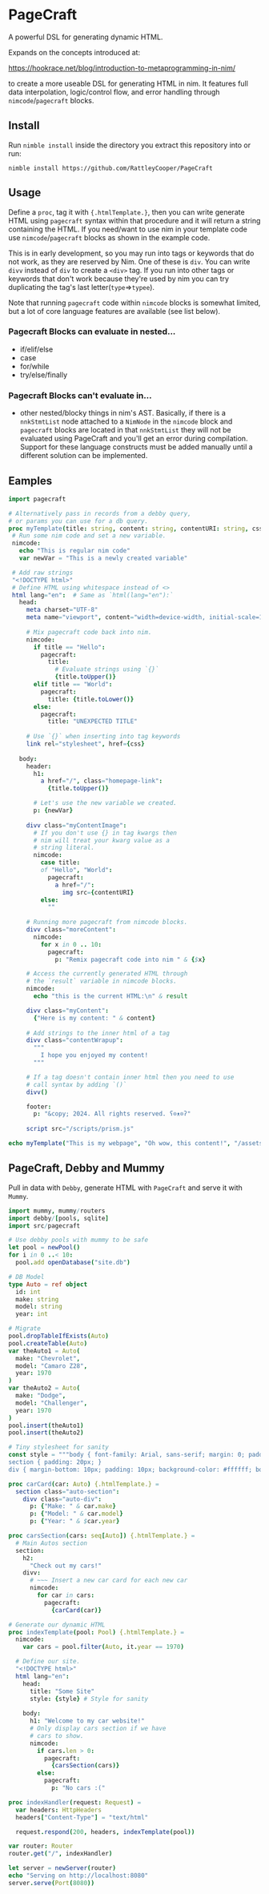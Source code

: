 # PageCraft

 A powerful DSL for generating dynamic HTML. 
 
 Expands on the concepts introduced at:

 https://hookrace.net/blog/introduction-to-metaprogramming-in-nim/

 to create a more useable DSL for generating HTML in nim. It features full data interpolation, logic/control flow, and error handling through `nimcode`/`pagecraft` blocks.

 ## Install

 Run `nimble install` inside the directory you extract this repository into or run:

 `nimble install https://github.com/RattleyCooper/PageCraft`

 ## Usage

 Define a `proc`, tag it with `{.htmlTemplate.}`, then you can write generate HTML using `pagecraft` syntax within that procedure and it will return a string containing the HTML. If you need/want to use nim in your template code use `nimcode`/`pagecraft` blocks as shown in the example code.
 
 This is in early development, so you may run into tags or keywords that do not work, as they are reserved by Nim.  One of these is `div`.  You can write `divv` instead of `div` to create a `<div>` tag. If you run into other tags or keywords that don't work because they're used by nim you can try duplicating the tag's last letter(`type`=>`typee`). 

 Note that running `pagecraft` code within `nimcode` blocks is somewhat limited, but a lot of core language features are available (see list below).

 ### Pagecraft Blocks can evaluate in nested...

 * if/elif/else
 * case
 * for/while 
 * try/else/finally

 ### Pagecraft Blocks can't evaluate in...

 * other nested/blocky things in nim's AST. Basically, if there is a `nnkStmtList` node attached to a `NimNode` in the `nimcode` block and `pagecraft` blocks are located in that `nnkStmtList` they will not be evaluated using PageCraft and you'll get an error during compilation. Support for these language constructs must be added manually until a different solution can be implemented.

## Eamples

 ```nim
import pagecraft

# Alternatively pass in records from a debby query,
# or params you can use for a db query.
proc myTemplate(title: string, content: string, contentURI: string, css: string) {.htmlTemplate.} =
  # Run some nim code and set a new variable.
  nimcode:
    echo "This is regular nim code"
    var newVar = "This is a newly created variable"

  # Add raw strings
  "<!DOCTYPE html>"
  # Define HTML using whitespace instead of <>
  html lang="en":  # Same as `html(lang="en"):`
    head:
      meta charset="UTF-8"
      meta name="viewport", content="width=device-width, initial-scale=1.0"
      
      # Mix pagecraft code back into nim.
      nimcode:
        if title == "Hello":
          pagecraft: 
            title: 
              # Evaluate strings using `{}`
              {title.toUpper()}
        elif title == "World":
          pagecraft:
            title: {title.toLower()}
        else:
          pagecraft:
            title: "UNEXPECTED TITLE"
      
      # Use `{}` when inserting into tag keywords
      link rel="stylesheet", href={css}
    
    body:
      header:
        h1: 
          a href="/", class="homepage-link": 
            {title.toUpper()}

        # Let's use the new variable we created.
        p: {newVar}
      
      divv class="myContentImage": 
        # If you don't use {} in tag kwargs then 
        # nim will treat your kwarg value as a 
        # string literal.
        nimcode:
          case title:
          of "Hello", "World":
            pagecraft:
              a href="/":
                img src={contentURI}
          else:
            ""
      
      # Running more pagecraft from nimcode blocks. 
      divv class="moreContent":
        nimcode:
          for x in 0 .. 10:
            pagecraft:
              p: "Remix pagecraft code into nim " & {$x}

      # Access the currently generated HTML through
      # the `result` variable in nimcode blocks.
      nimcode:
        echo "this is the current HTML:\n" & result

      divv class="myContent": 
        {"Here is my content: " & content}
      
      # Add strings to the inner html of a tag
      divv class="contentWrapup":
        """
          I hope you enjoyed my content!
        """

      # If a tag doesn't contain inner html then you need to use
      # call syntax by adding `()`
      divv()

      footer:
        p: "&copy; 2024. All rights reserved. ʕ⊙ᴥ⊙ʔ"
      
      script src="/scripts/prism.js"

echo myTemplate("This is my webpage", "Oh wow, this content!", "/assets/contentImg.png", "/scripts/prism.css")
 ```

## PageCraft, Debby and Mummy

Pull in data with `Debby`, generate HTML with `PageCraft` and serve it with `Mummy`.

```nim
import mummy, mummy/routers
import debby/[pools, sqlite]
import src/pagecraft

# Use debby pools with mummy to be safe
let pool = newPool()
for i in 0 ..< 10:
  pool.add openDatabase("site.db")

# DB Model
type Auto = ref object
  id: int
  make: string
  model: string
  year: int

# Migrate
pool.dropTableIfExists(Auto)
pool.createTable(Auto)
var theAuto1 = Auto(
  make: "Chevrolet",
  model: "Camaro Z28",
  year: 1970
)
var theAuto2 = Auto(
  make: "Dodge",
  model: "Challenger",
  year: 1970
)
pool.insert(theAuto1)
pool.insert(theAuto2)

# Tiny stylesheet for sanity
const style = """body { font-family: Arial, sans-serif; margin: 0; padding: 0; background-color: #f4f4f4; }
section { padding: 20px; }
div { margin-bottom: 10px; padding: 10px; background-color: #ffffff; border: 1px solid #dddddd; border-radius: 4px; }"""

proc carCard(car: Auto) {.htmlTemplate.} =
  section class="auto-section":
    divv class="auto-div":
      p: {"Make: " & car.make}
      p: {"Model: " & car.model}
      p: {"Year: " & $car.year}

proc carsSection(cars: seq[Auto]) {.htmlTemplate.} =
  # Main Autos section
  section:
    h2: 
      "Check out my cars!"
    divv:
      # ~~~ Insert a new car card for each new car
      nimcode:
        for car in cars:
          pagecraft:
            {carCard(car)}

# Generate our dynamic HTML
proc indexTemplate(pool: Pool) {.htmlTemplate.} =
  nimcode:  
    var cars = pool.filter(Auto, it.year == 1970)

  # Define our site.
  "<!DOCTYPE html>"
  html lang="en":
    head:
      title: "Some Site"
      style: {style} # Style for sanity
      
    body:
      h1: "Welcome to my car website!"
      # Only display cars section if we have
      # cars to show.
      nimcode:
        if cars.len > 0:
          pagecraft:
            {carsSection(cars)}
        else:
          pagecraft:
            p: "No cars :("

proc indexHandler(request: Request) =
  var headers: HttpHeaders
  headers["Content-Type"] = "text/html"

  request.respond(200, headers, indexTemplate(pool))

var router: Router
router.get("/", indexHandler)

let server = newServer(router)
echo "Serving on http://localhost:8080"
server.serve(Port(8080))
```
